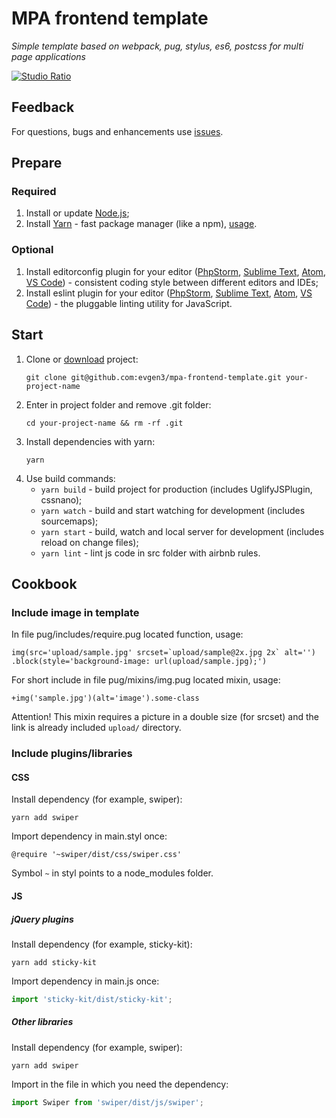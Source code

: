 # MPA frontend template
_Simple template based on webpack, pug, stylus, es6, postcss for multi page applications_

[![Studio Ratio](https://pbs.twimg.com/profile_images/565814251671912449/n1WpCfuw.png)](https://studioratio.ru/)

## Feedback
For questions, bugs and enhancements use [issues](https://github.com/evgen3/mpa-frontend-template/issues).

## Prepare
### Required
1. Install or update [Node.js](https://nodejs.org/en/);
1. Install [Yarn](https://yarnpkg.com/lang/en/) - fast package manager (like a npm), [usage](https://yarnpkg.com/en/docs/usage).

### Optional
1. Install editorconfig plugin for your editor ([PhpStorm](https://plugins.jetbrains.com/plugin/7294-editorconfig), [Sublime Text](https://packagecontrol.io/packages/EditorConfig), [Atom](https://atom.io/packages/linter-eslint), [VS Code](https://marketplace.visualstudio.com/items?itemName=EditorConfig.EditorConfig)) - consistent coding style between different editors and IDEs;
1. Install eslint plugin for your editor ([PhpStorm](https://www.jetbrains.com/help/phpstorm/eslint.html), [Sublime Text](https://packagecontrol.io/packages/ESLint), [Atom](https://atom.io/packages/editorconfig), [VS Code](https://marketplace.visualstudio.com/items?itemName=dbaeumer.vscode-eslint)) - the pluggable linting utility for JavaScript.

## Start
1. Clone or [download](https://github.com/evgen3/mpa-frontend-template/archive/master.zip) project:
    ```
    git clone git@github.com:evgen3/mpa-frontend-template.git your-project-name
    ```
1. Enter in project folder and remove .git folder:
    ```
    cd your-project-name && rm -rf .git
    ```
1. Install dependencies with yarn:
    ```
    yarn
    ```
1. Use build commands:
    * `yarn build` - build project for production (includes UglifyJSPlugin, cssnano);
    * `yarn watch` - build and start watching for development (includes sourcemaps);
    * `yarn start` - build, watch and local server for development (includes reload on change files);
    * `yarn lint` - lint js code in src folder with airbnb rules.

## Cookbook

### Include image in template

In file pug/includes/require.pug located function, usage:

```pug
img(src='upload/sample.jpg' srcset=`upload/sample@2x.jpg 2x` alt='')
.block(style='background-image: url(upload/sample.jpg);')
```

For short include in file pug/mixins/img.pug located mixin, usage:
```pug
+img('sample.jpg')(alt='image').some-class
```

Attention! This mixin requires a picture in a double size (for srcset) and the link is already included `upload/` directory.

### Include plugins/libraries

#### CSS

Install dependency (for example, swiper):
```
yarn add swiper
```

Import dependency in main.styl once:
```
@require '~swiper/dist/css/swiper.css'
```

Symbol ```~``` in styl points to a node_modules folder.

#### JS

##### jQuery plugins

Install dependency (for example, sticky-kit):
```
yarn add sticky-kit
```

Import dependency in main.js once:
```js
import 'sticky-kit/dist/sticky-kit';
```

##### Other libraries

Install dependency (for example, swiper):
```
yarn add swiper
```

Import in the file in which you need the dependency:
```js
import Swiper from 'swiper/dist/js/swiper';
```
